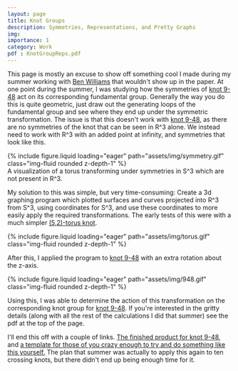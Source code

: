 ```yaml
---
layout: page
title: Knot Groups
description: Symmetries, Representations, and Pretty Graphs
img:
importance: 1
category: Work
pdf : KnotGroupReps.pdf
---
```


This page is mostly an excuse to show off something cool I made during my summer working with <a href = 'https://personal.math.ubc.ca/~tbjw/'>Ben Williams</a> that wouldn't show up in the paper. At one point during the summer, I was studying how the symmetries of <a href = 'https:////knotinfo.org/diagram_display.php?9_48'>knot 9-48</a> act on its corresponding fundamental group. Generally the way you do this is quite geometric, just draw out the generating loops of the fundamental group and see where they end up under the symmetric transformation. The issue is that this doesn't work with <a href = 'https://knotinfo.org/diagram_display.php?9_48'>knot 9-48</a>, as there are no symmetries of the knot that can be seen in R^3 alone. We instead need to work with R^3 with an added point at infinity, and symmetries that look like this.

<div class="row mt-3">
    <div class="col-sm mt-3 mt-md-0">
        {% include figure.liquid loading="eager" path="assets/img/symmetry.gif" class="img-fluid rounded z-depth-1" %}
    </div>
</div>
<div class="caption">
    A visualization of a torus transforming under symmetries in S^3 which are not present in R^3.
</div>

My solution to this was simple, but very time-consuming: Create a 3d graphing program which plotted surfaces and curves projected into R^3 from S^3, using coordinates for S^3, and use these coordinates to more easily apply the required transformations. The early tests of this were with a much simpler <a href = 'https://knotinfo.org/diagram_display.php?5_1'>(5,2)-torus knot</a>.

<div class="row mt-3">
    <div class="col-sm mt-3 mt-md-0">
        {% include figure.liquid loading="eager" path="assets/img/torus.gif" class="img-fluid rounded z-depth-1" %}
    </div>
</div>

After this, I applied the program to <a href = 'https://knotinfo.math.indiana.edu/diagram_display.php?9_48'>knot 9-48</a> with an extra rotation about the z-axis.

<div class="row mt-3">
    <div class="col-sm mt-3 mt-md-0">
        {% include figure.liquid loading="eager" path="assets/img/948.gif" class="img-fluid rounded z-depth-1" %}
    </div>
</div>

Using this, I was able to determine the action of this transformation on the corresponding knot group for <a href = 'https://knotinfo.org/diagram_display.php?9_48'>knot 9-48</a>. If you're interested in the gritty details (along with all the rest of the calculations I did that summer) see the pdf at the top of the page.

I'll end this off with a couple of links. <a href = 'https://www.geogebra.org/m/uknpwksx'>The finished product for knot 9-48</a>, and <a href = 'https://www.geogebra.org/m/nsxjpwnu'>a template for those of you crazy enough to try and do something like this yourself.</a> The plan that summer was actually to apply this again to ten crossing knots, but there didn't end up being enough time for it.
